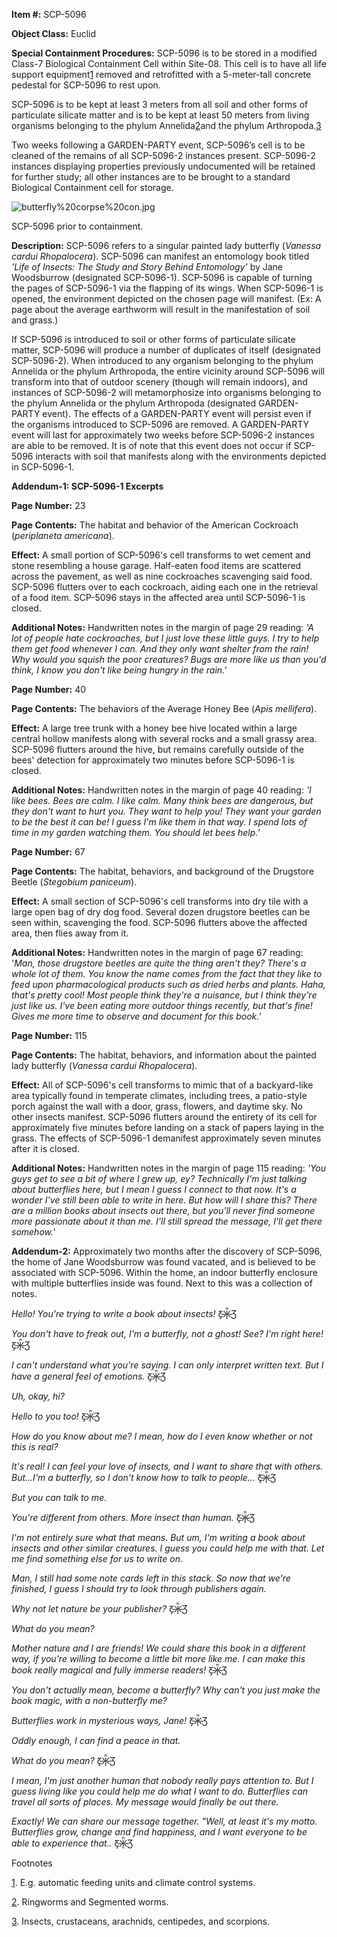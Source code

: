 **Item #:** SCP-5096

**Object Class:** Euclid

**Special Containment Procedures:** SCP-5096 is to be stored in a modified Class-7 Biological Containment Cell within Site-08. This cell is to have all life support equipment[1](javascript:;) removed and retrofitted with a 5-meter-tall concrete pedestal for SCP-5096 to rest upon.

SCP-5096 is to be kept at least 3 meters from all soil and other forms of particulate silicate matter and is to be kept at least 50 meters from living organisms belonging to the phylum Annelida[2](javascript:;)and the phylum Arthropoda.[3](javascript:;)

Two weeks following a GARDEN-PARTY event, SCP-5096’s cell is to be cleaned of the remains of all SCP-5096-2 instances present. SCP-5096-2 instances displaying properties previously undocumented will be retained for further study; all other instances are to be brought to a standard Biological Containment cell for storage.

![butterfly%20corpse%20con.jpg](http://timebox.wikidot.com/local--files/corpose-con-phase-two/butterfly%20corpse%20con.jpg)

SCP-5096 prior to containment.

**Description:** SCP-5096 refers to a singular painted lady butterfly (_Vanessa cardui Rhopalocera_). SCP-5096 can manifest an entomology book titled _'Life of Insects: The Study and Story Behind Entomology'_ by Jane Woodsburrow (designated SCP-5096-1). SCP-5096 is capable of turning the pages of SCP-5096-1 via the flapping of its wings. When SCP-5096-1 is opened, the environment depicted on the chosen page will manifest. (Ex: A page about the average earthworm will result in the manifestation of soil and grass.)

If SCP-5096 is introduced to soil or other forms of particulate silicate matter, SCP-5096 will produce a number of duplicates of itself (designated SCP-5096-2). When introduced to any organism belonging to the phylum Annelida or the phylum Arthropoda, the entire vicinity around SCP-5096 will transform into that of outdoor scenery (though will remain indoors), and instances of SCP-5096-2 will metamorphosize into organisms belonging to the phylum Annelida or the phylum Arthropoda (designated GARDEN-PARTY event). The effects of a GARDEN-PARTY event will persist even if the organisms introduced to SCP-5096 are removed. A GARDEN-PARTY event will last for approximately two weeks before SCP-5096-2 instances are able to be removed. It is of note that this event does not occur if SCP-5096 interacts with soil that manifests along with the environments depicted in SCP-5096-1.

**Addendum-1: SCP-5096-1 Excerpts**

**Page Number:** 23

**Page Contents:** The habitat and behavior of the American Cockroach (_periplaneta americana_).

**Effect:** A small portion of SCP-5096's cell transforms to wet cement and stone resembling a house garage. Half-eaten food items are scattered across the pavement, as well as nine cockroaches scavenging said food. SCP-5096 flutters over to each cockroach, aiding each one in the retrieval of a food item. SCP-5096 stays in the affected area until SCP-5096-1 is closed.

**Additional Notes:** Handwritten notes in the margin of page 29 reading: _'A lot of people hate cockroaches, but I just love these little guys. I try to help them get food whenever I can. And they only want shelter from the rain! Why would you squish the poor creatures? Bugs are more like us than you'd think, I know you don't like being hungry in the rain.'_

**Page Number:** 40

**Page Contents:** The behaviors of the Average Honey Bee (_Apis mellifera_).

**Effect:** A large tree trunk with a honey bee hive located within a large central hollow manifests along with several rocks and a small grassy area. SCP-5096 flutters around the hive, but remains carefully outside of the bees' detection for approximately two minutes before SCP-5096-1 is closed.

**Additional Notes:** Handwritten notes in the margin of page 40 reading: _'I like bees. Bees are calm. I like calm. Many think bees are dangerous, but they don't want to hurt you. They want to help you! They want your garden to be the best it can be! I guess I'm like them in that way. I spend lots of time in my garden watching them. You should let bees help.'_

**Page Number:** 67

**Page Contents:** The habitat, behaviors, and background of the Drugstore Beetle (_Stegobium paniceum_).

**Effect:** A small section of SCP-5096's cell transforms into dry tile with a large open bag of dry dog food. Several dozen drugstore beetles can be seen within, scavenging the food. SCP-5096 flutters above the affected area, then flies away from it.

**Additional Notes:** Handwritten notes in the margin of page 67 reading: '_Man, those drugstore beetles are quite the thing aren't they? There's a whole lot of them. You know the name comes from the fact that they like to feed upon pharmacological products such as dried herbs and plants. Haha, that's pretty cool! Most people think they're a nuisance, but I think they're just like us. I've been eating more outdoor things recently, but that's fine! Gives me more time to observe and document for this book.'_

**Page Number:** 115

**Page Contents:** The habitat, behaviors, and information about the painted lady butterfly (_Vanessa cardui Rhopalocera_).

**Effect:** All of SCP-5096's cell transforms to mimic that of a backyard-like area typically found in temperate climates, including trees, a patio-style porch against the wall with a door, grass, flowers, and daytime sky. No other insects manifest. SCP-5096 flutters around the entirety of its cell for approximately five minutes before landing on a stack of papers laying in the grass. The effects of SCP-5096-1 demanifest approximately seven minutes after it is closed.

**Additional Notes:** Handwritten notes in the margin of page 115 reading: _'You guys get to see a bit of where I grew up, ey? Technically I'm just talking about butterflies here, but I mean I guess I connect to that now. It's a wonder I've still been able to write in here. But how will I share this? There are a million books about insects out there, but you'll never find someone more passionate about it than me. I'll still spread the message, I'll get there somehow.'_

**Addendum-2:** Approximately two months after the discovery of SCP-5096, the home of Jane Woodsburrow was found vacated, and is believed to be associated with SCP-5096. Within the home, an indoor butterfly enclosure with multiple butterflies inside was found. Next to this was a collection of notes.

_Hello! You're trying to write a book about insects!_ Ƹ̵̡Ӝ̵̨̄Ʒ

_You don't have to freak out, I'm a butterfly, not a ghost! See? I'm right here!_ Ƹ̵̡Ӝ̵̨̄Ʒ

_I can't understand what you're saying. I can only interpret written text. But I have a general feel of emotions._ Ƹ̵̡Ӝ̵̨̄Ʒ

_Uh, okay, hi?_

_Hello to you too!_ Ƹ̵̡Ӝ̵̨̄Ʒ

_How do you know about me? I mean, how do I even know whether or not this is real?_

_It's real! I can feel your love of insects, and I want to share that with others. But…I'm a butterfly, so I don't know how to talk to people…_ Ƹ̵̡Ӝ̵̨̄Ʒ

_But you can talk to me._

_You're different from others. More insect than human._ Ƹ̵̡Ӝ̵̨̄Ʒ

_I'm not entirely sure what that means. But um, I'm writing a book about insects and other similar creatures. I guess you could help me with that. Let me find something else for us to write on._

  

_Man, I still had some note cards left in this stack. So now that we're finished, I guess I should try to look through publishers again._

_Why not let nature be your publisher?_ Ƹ̵̡Ӝ̵̨̄Ʒ

_What do you mean?_

_Mother nature and I are friends! We could share this book in a different way, if you're willing to become a little bit more like me. I can make this book really magical and fully immerse readers!_ Ƹ̵̡Ӝ̵̨̄Ʒ

_You don't actually mean, become a butterfly? Why can't you just make the book magic, with a non-butterfly me?_

_Butterflies work in mysterious ways, Jane!_ Ƹ̵̡Ӝ̵̨̄Ʒ

_Oddly enough, I can find a peace in that._

_What do you mean?_ Ƹ̵̡Ӝ̵̨̄Ʒ

_I mean, I'm just another human that nobody really pays attention to. But I guess living like you could help me do what I want to do. Butterflies can travel all sorts of places. My message would finally be out there._

_Exactly! We can share our message together. "Well, at least it's my motto. Butterflies grow, change and find happiness, and I want everyone to be able to experience that.._ Ƹ̵̡Ӝ̵̨̄Ʒ

Footnotes

[1](javascript:;). E.g. automatic feeding units and climate control systems.

[2](javascript:;). Ringworms and Segmented worms.

[3](javascript:;). Insects, crustaceans, arachnids, centipedes, and scorpions.
